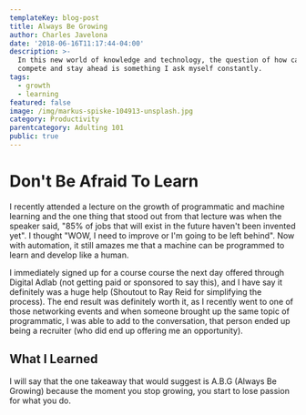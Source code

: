 ```yaml
---
templateKey: blog-post
title: Always Be Growing
author: Charles Javelona
date: '2018-06-16T11:17:44-04:00'
description: >-
  In this new world of knowledge and technology, the question of how can I
  compete and stay ahead is something I ask myself constantly. 
tags:
  - growth
  - learning
featured: false
image: /img/markus-spiske-104913-unsplash.jpg
category: Productivity
parentcategory: Adulting 101
public: true
---
```

# Don't Be Afraid To Learn

I recently attended a lecture on the growth of programmatic and machine learning and the one thing that stood out from that lecture was when the speaker said, "85% of jobs that will exist in the future haven't been invented yet". I thought "WOW, I need to improve or I'm going to be left behind". Now with automation, it still amazes me that a machine can be programmed to learn and develop like a human.

I immediately signed up for a course course the next day offered through Digital Adlab (not getting paid or sponsored to say this), and I have say it definitely was a huge help (Shoutout to Ray Reid for simplifying the process). The end result was definitely worth it, as I recently went to one of those networking events and when someone brought up the same topic of programmatic, I was able to add to the conversation, that person ended up being a recruiter (who did end up offering me an opportunity).

## What I Learned

I will say that the one takeaway that would suggest is A.B.G (Always Be Growing) because the moment you stop growing, you start to lose passion for what you do.
